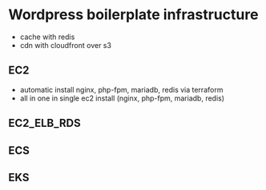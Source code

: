# Wordpress boilerplate infrastructure
- cache with redis
- cdn with cloudfront over s3

## EC2
- automatic install nginx, php-fpm, mariadb, redis via terraform
- all in one in single ec2 install (nginx, php-fpm, mariadb, redis)

## EC2_ELB_RDS

## ECS

## EKS
